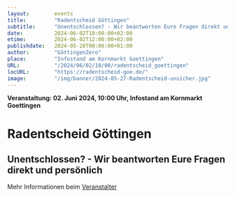 ```yaml
---
layout:        events
title:         "Radentscheid Göttingen"
subtitle:      "Unentschlossen? - Wir beantworten Eure Fragen direkt und persönlich"
date:          2024-06-02T10:00:00+02:00
etime:         2024-06-02T12:00:00+02:00
publishdate:   2024-05-28T00:00:00+01:00
author:        "GöttingenZero"
place:         "Infostand am Kornmarkt Goettingen"
URL:           "/2024/06/02/10/00/radentscheid_goettingen"
locURL:        "https://radentscheid-goe.de/"
image:         "/img/banner/2024-05-27-Radentscheid-unsicher.jpg"
---
```


**Veranstaltung: 02. Juni 2024, 10:00 Uhr, Infostand am Kornmarkt Goettingen**

Radentscheid Göttingen
===========

Unentschlossen? - Wir beantworten Eure Fragen direkt und persönlich
-----------




Mehr Informationen beim [Veranstalter](https://radentscheid-goe.de/)
